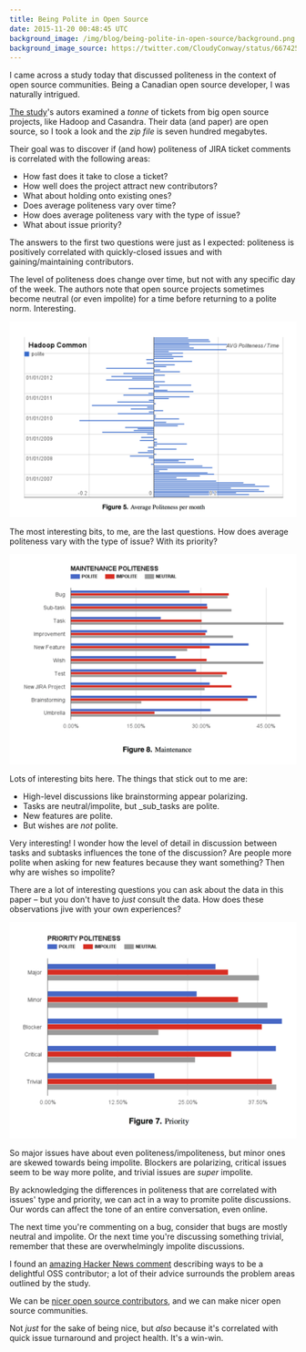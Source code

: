 ```yaml
---
title: Being Polite in Open Source
date: 2015-11-20 00:48:45 UTC
background_image: /img/blog/being-polite-in-open-source/background.png
background_image_source: https://twitter.com/CloudyConway/status/667425825248145409
---
```


I came across a study today that discussed politeness in the context of open source communities. Being a Canadian open source developer, I was naturally intrigued.

<!-- more -->

[The study](https://peerj.com/preprints/1515v1/)'s autors examined a _tonne_ of tickets from big open source projects, like Hadoop and Casandra. Their data (and paper) are open source, so I took a look and the _zip file_ is seven hundred megabytes.

Their goal was to discover if (and how) politeness of JIRA ticket comments is correlated with the following areas:

- How fast does it take to close a ticket?
- How well does the project attract new contributors? 
- What about holding onto existing ones?
- Does average politeness vary over time?
- How does average politeness vary with the type of issue? 
- What about issue priority?

The answers to the first two questions were just as I expected: politeness is positively correlated with quickly-closed issues and with gaining/maintaining contributors. 

The level of politeness does change over time, but not with any specific day of the week. The authors note that open source projects sometimes become neutral (or even impolite) for a time before returning to a polite norm. Interesting.

![Politeness tracked over time.](/img/blog/being-polite-in-open-source/time.png)

The most interesting bits, to me, are the last questions. How does average politeness vary with the type of issue? With its priority?

![Politeness varying by type of ticket.](/img/blog/being-polite-in-open-source/type.png)

Lots of interesting bits here. The things that stick out to me are:

- High-level discussions like brainstorming appear polarizing.
- Tasks are neutral/impolite, but _sub_tasks are polite.
- New features are polite.
- But wishes are _not_ polite.

Very interesting! I wonder how the level of detail in discussion between tasks and subtasks influences the tone of the discussion? Are people more polite when asking for new features because they want something? Then why are wishes so impolite? 

There are a lot of interesting questions you can ask about the data in this paper – but you don't have to _just_ consult the data. How does these observations jive with your own experiences?

![Politeness varying over issue priority.](/img/blog/being-polite-in-open-source/priority.png)

So major issues have about even politeness/impoliteness, but minor ones are skewed towards being impolite. Blockers are polarizing, critical issues seem to be way more polite, and trivial issues are _super_ impolite.

By acknowledging the differences in politeness that are correlated with issues' type and priority, we can act in a way to promite polite discussions. Our words can affect the tone of an entire conversation, even online.  

The next time you're commenting on a bug, consider that bugs are mostly neutral and impolite. Or the next time you're discussing something trivial, remember that these are overwhelmingly impolite discussions.

I found an [amazing Hacker News comment](https://news.ycombinator.com/item?id=10598037) describing ways to be a delightful OSS contributor; a lot of their advice surrounds the problem areas outlined by the study.

We can be [nicer open source contributors](/blog/minswan-for-ios/), and we can make nicer open source communities.

Not _just_ for the sake of being nice, but _also_ because it's correlated with quick issue turnaround and project health. It's a win-win.
